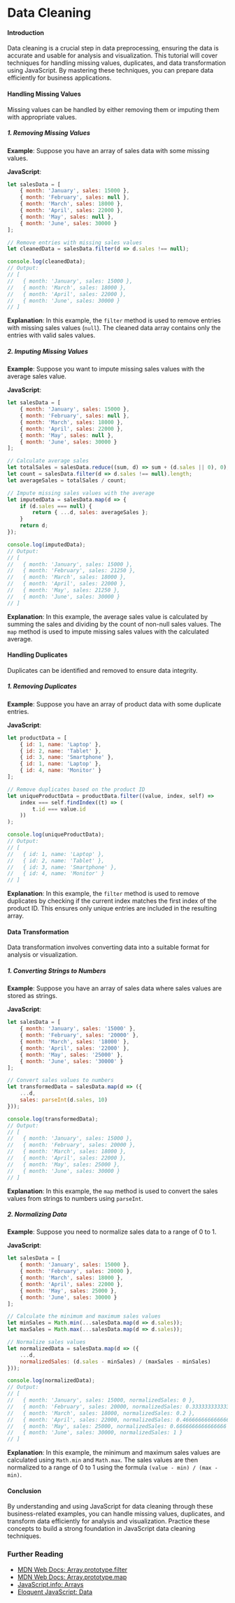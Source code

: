 # Data Cleaning

#### Introduction

Data cleaning is a crucial step in data preprocessing, ensuring the data is accurate and usable for analysis and visualization. This tutorial will cover techniques for handling missing values, duplicates, and data transformation using JavaScript. By mastering these techniques, you can prepare data efficiently for business applications.

#### Handling Missing Values

Missing values can be handled by either removing them or imputing them with appropriate values.

##### 1. Removing Missing Values

**Example**:
Suppose you have an array of sales data with some missing values.

**JavaScript**:
```javascript
let salesData = [
    { month: 'January', sales: 15000 },
    { month: 'February', sales: null },
    { month: 'March', sales: 18000 },
    { month: 'April', sales: 22000 },
    { month: 'May', sales: null },
    { month: 'June', sales: 30000 }
];

// Remove entries with missing sales values
let cleanedData = salesData.filter(d => d.sales !== null);

console.log(cleanedData);
// Output: 
// [
//   { month: 'January', sales: 15000 },
//   { month: 'March', sales: 18000 },
//   { month: 'April', sales: 22000 },
//   { month: 'June', sales: 30000 }
// ]
```

**Explanation**:
In this example, the `filter` method is used to remove entries with missing sales values (`null`). The cleaned data array contains only the entries with valid sales values.

##### 2. Imputing Missing Values

**Example**:
Suppose you want to impute missing sales values with the average sales value.

**JavaScript**:
```javascript
let salesData = [
    { month: 'January', sales: 15000 },
    { month: 'February', sales: null },
    { month: 'March', sales: 18000 },
    { month: 'April', sales: 22000 },
    { month: 'May', sales: null },
    { month: 'June', sales: 30000 }
];

// Calculate average sales
let totalSales = salesData.reduce((sum, d) => sum + (d.sales || 0), 0);
let count = salesData.filter(d => d.sales !== null).length;
let averageSales = totalSales / count;

// Impute missing sales values with the average
let imputedData = salesData.map(d => {
    if (d.sales === null) {
        return { ...d, sales: averageSales };
    }
    return d;
});

console.log(imputedData);
// Output:
// [
//   { month: 'January', sales: 15000 },
//   { month: 'February', sales: 21250 },
//   { month: 'March', sales: 18000 },
//   { month: 'April', sales: 22000 },
//   { month: 'May', sales: 21250 },
//   { month: 'June', sales: 30000 }
// ]
```

**Explanation**:
In this example, the average sales value is calculated by summing the sales and dividing by the count of non-null sales values. The `map` method is used to impute missing sales values with the calculated average.

#### Handling Duplicates

Duplicates can be identified and removed to ensure data integrity.

##### 1. Removing Duplicates

**Example**:
Suppose you have an array of product data with some duplicate entries.

**JavaScript**:
```javascript
let productData = [
    { id: 1, name: 'Laptop' },
    { id: 2, name: 'Tablet' },
    { id: 3, name: 'Smartphone' },
    { id: 1, name: 'Laptop' },
    { id: 4, name: 'Monitor' }
];

// Remove duplicates based on the product ID
let uniqueProductData = productData.filter((value, index, self) =>
    index === self.findIndex((t) => (
        t.id === value.id
    ))
);

console.log(uniqueProductData);
// Output:
// [
//   { id: 1, name: 'Laptop' },
//   { id: 2, name: 'Tablet' },
//   { id: 3, name: 'Smartphone' },
//   { id: 4, name: 'Monitor' }
// ]
```

**Explanation**:
In this example, the `filter` method is used to remove duplicates by checking if the current index matches the first index of the product ID. This ensures only unique entries are included in the resulting array.

#### Data Transformation

Data transformation involves converting data into a suitable format for analysis or visualization.

##### 1. Converting Strings to Numbers

**Example**:
Suppose you have an array of sales data where sales values are stored as strings.

**JavaScript**:
```javascript
let salesData = [
    { month: 'January', sales: '15000' },
    { month: 'February', sales: '20000' },
    { month: 'March', sales: '18000' },
    { month: 'April', sales: '22000' },
    { month: 'May', sales: '25000' },
    { month: 'June', sales: '30000' }
];

// Convert sales values to numbers
let transformedData = salesData.map(d => ({
    ...d,
    sales: parseInt(d.sales, 10)
}));

console.log(transformedData);
// Output:
// [
//   { month: 'January', sales: 15000 },
//   { month: 'February', sales: 20000 },
//   { month: 'March', sales: 18000 },
//   { month: 'April', sales: 22000 },
//   { month: 'May', sales: 25000 },
//   { month: 'June', sales: 30000 }
// ]
```

**Explanation**:
In this example, the `map` method is used to convert the sales values from strings to numbers using `parseInt`.

##### 2. Normalizing Data

**Example**:
Suppose you need to normalize sales data to a range of 0 to 1.

**JavaScript**:
```javascript
let salesData = [
    { month: 'January', sales: 15000 },
    { month: 'February', sales: 20000 },
    { month: 'March', sales: 18000 },
    { month: 'April', sales: 22000 },
    { month: 'May', sales: 25000 },
    { month: 'June', sales: 30000 }
];

// Calculate the minimum and maximum sales values
let minSales = Math.min(...salesData.map(d => d.sales));
let maxSales = Math.max(...salesData.map(d => d.sales));

// Normalize sales values
let normalizedData = salesData.map(d => ({
    ...d,
    normalizedSales: (d.sales - minSales) / (maxSales - minSales)
}));

console.log(normalizedData);
// Output:
// [
//   { month: 'January', sales: 15000, normalizedSales: 0 },
//   { month: 'February', sales: 20000, normalizedSales: 0.3333333333333333 },
//   { month: 'March', sales: 18000, normalizedSales: 0.2 },
//   { month: 'April', sales: 22000, normalizedSales: 0.4666666666666667 },
//   { month: 'May', sales: 25000, normalizedSales: 0.6666666666666666 },
//   { month: 'June', sales: 30000, normalizedSales: 1 }
// ]
```

**Explanation**:
In this example, the minimum and maximum sales values are calculated using `Math.min` and `Math.max`. The sales values are then normalized to a range of 0 to 1 using the formula `(value - min) / (max - min)`.

#### Conclusion

By understanding and using JavaScript for data cleaning through these business-related examples, you can handle missing values, duplicates, and transform data efficiently for analysis and visualization. Practice these concepts to build a strong foundation in JavaScript data cleaning techniques.

### Further Reading
- [MDN Web Docs: Array.prototype.filter](https://developer.mozilla.org/en-US/docs/Web/JavaScript/Reference/Global_Objects/Array/filter)
- [MDN Web Docs: Array.prototype.map](https://developer.mozilla.org/en-US/docs/Web/JavaScript/Reference/Global_Objects/Array/map)
- [JavaScript.info: Arrays](https://javascript.info/array)
- [Eloquent JavaScript: Data](https://eloquentjavascript.net/05_higher_order.html)
